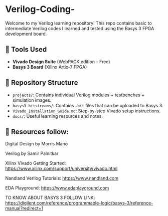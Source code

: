 # Verilog-Coding-
Welcome to my Verilog learning repository! This repo contains basic to intermediate Verilog codes I learned and tested using the Basys 3 FPGA development board.

## 🔧 Tools Used

- **Vivado Design Suite** (WebPACK edition – Free)
- **Basys 3 Board** (Xilinx Artix-7 FPGA)

## 📁 Repository Structure

- `projects/`: Contains individual Verilog modules + testbenches + simulation images.
- `basys3_bitstreams/`: Contains `.bit` files that can be uploaded to Basys 3.
- `Vivado_Installation_Guide.md`: Step-by-step Vivado setup instructions.
- `docs/`: Useful learning resources and notes.


## 📁 Resources follow:
Digital Design by Morris Mano

Verilog by Samir Palnitkar

Xilinx Vivado Getting Started: https://www.xilinx.com/support/university/vivado.html

Nandland Verilog Tutorials: https://www.nandland.com

EDA Playground: https://www.edaplayground.com

TO KNOW ABOUT BASYS 3 FOLLOW LINK:
https://digilent.com/reference/programmable-logic/basys-3/reference-manual?redirect=1
